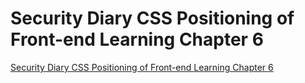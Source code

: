 # Security Diary CSS Positioning of Front-end Learning Chapter 6
[Security Diary CSS Positioning of Front-end Learning Chapter 6](https://aiwithcloud.com/2022/09/19/security_diary_css_positioning_of_front_end_learning_chapter_6/)